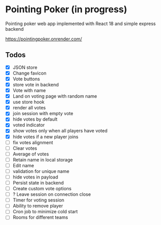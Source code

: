 # Pointing Poker (in progress)
Pointing poker web app implemented with React 18 and simple express backend

https://pointingpoker.onrender.com/

## Todos
- [x] JSON store
- [x] Change favicon
- [x] Vote buttons
- [x] store vote in backend
- [x] Vote with name
- [x] Land on voting page with random name
- [x] use store hook
- [x] render all votes
- [x] join session with empty vote
- [x] hide votes by default
- [x] voted indicator
- [x] show votes only when all players have voted
- [x] hide votes if a new player joins
- [ ] fix votes alignment
- [ ] Clear votes
- [ ] Average of votes
- [ ] Retain name in local storage
- [ ] Edit name
- [ ] validation for unique name
- [ ] hide votes in payload
- [ ] Persist state in backend
- [ ] Create custom vote options
- [ ] ? Leave session on connection close
- [ ] Timer for voting session
- [ ] Ability to remove player
- [ ] Cron job to minimize cold start
- [ ] Rooms for different teams
